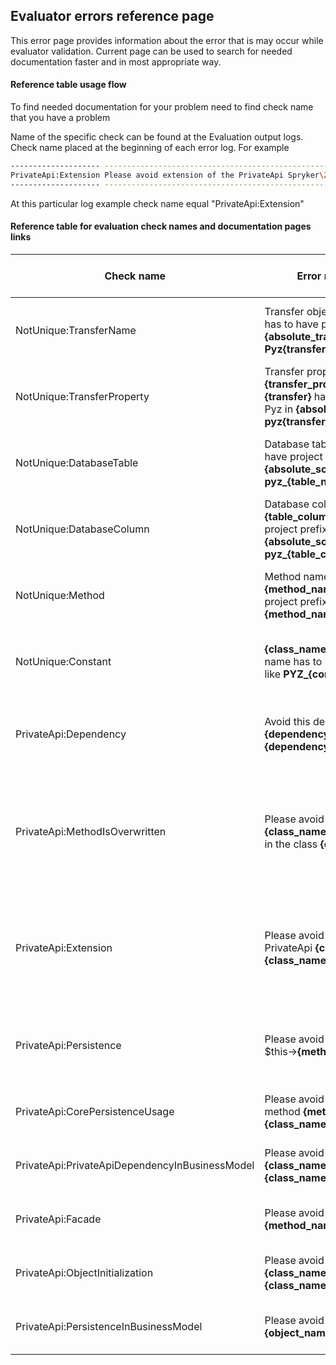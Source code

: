 ## Evaluator errors reference page

This error page provides information about the error that is may occur while evaluator validation.
Current page can be used to search for needed documentation faster and in most appropriate way. 

#### Reference table usage flow

To find needed documentation for your problem need to find check name that you have a problem

Name of the specific check can be found at the Evaluation output logs. Check name placed at the beginning of each error log. 
For example
```bash
-------------------- ----------------------------------------------------------------------------------------------------
PrivateApi:Extension Please avoid extension of the PrivateApi Spryker\Zed\CustomerAccessGui\Communication\Form\CustomerAccessForm in Pyz\Zed\CustomerAccessGui\Communication\Form\CustomerAccessForm
-------------------- ----------------------------------------------------------------------------------------------------
```
At this particular log example check name equal "PrivateApi:Extension"

#### Reference table for evaluation check names and documentation pages links 
| Check name  | Error message template | Link to Documentation page |
| ----------- | ----------- | ----------- |
| NotUnique:TransferName | Transfer object name **{transfer_name}** has to have project prefix Pyz in **{absolute_transfer_path}**, like **Pyz{transfer_name}** |  {link - unique-entity-name-not-unique.md#Making transfer names unique}  |
| NotUnique:TransferProperty | Transfer property **{transfer_property_name}** for **{transfer}** has to have project prefix Pyz in **{absolute_transfer_path}**, like **pyz{transfer_property_name}** | {link - unique-entity-name-not-unique.md#Making transfer property names unique} |
| NotUnique:DatabaseTable | Database table **{table_name}** has to have project prefix Pyz in **{absolute_schema_path}**, like **pyz_{table_name}**| {link - unique-entity-name-not-unique.md#Making table names unique} |
| NotUnique:DatabaseColumn | Database column **{table_column_name}** has to have project prefix Pyz in **{absolute_schema_path}**, like **pyz_{table_column_name}** | {link - unique-entity-name-not-unique.md#Making database column names unique} |
| NotUnique:Method | Method name **{class}::{method_name}** should contains project prefix, like **{method_name_with_prefix}** | {link - unique-entity-name-not-unique.md#Making method names unique} |
| NotUnique:Constant | **{class_name}::{constant_name}** name has to have project namespace, like **PYZ_{constant_name}**.| {link - unique-entity-name-not-unique.md#Making constant names unique} |
| PrivateApi:Dependency | Avoid this dependency: **{dependency_provider_class_name}::{dependency_name_constant}** | {link - private-api-class-extended-or-used.md#Private API class was extended or used} |
| PrivateApi:MethodIsOverwritten | Please avoid usage of core method **{class_namespace}::{method_name}** in the class **{class_namespace}** | {link - method-of-extended-class-overridden-on-project-level.md#Method of an extended class is overridden on the project level} |
| PrivateApi:Extension | Please avoid extension of the PrivateApi **{class_name}** in **{class_name}** | {link - method-of-extended-class-overridden-on-project-level.md#Method of an extended class is overridden on the project level} |
| PrivateApi:Persistence | Please avoid Spryker dependency: $this->**{method_name}**(...) | {link - core-method-used-on-project-level.md#A core method is used on the project level} |
| PrivateApi:CorePersistenceUsage | Please avoid usage of PrivateApi method **{method_name}** in **{class_namespace}** | {link - private-api-class-extended-or-used.md} |
| PrivateApi:PrivateApiDependencyInBusinessModel | Please avoid Spryker dependency: **{class_namespace}** in **{class_namespace}** | {link - private-api-class-extended-or-used.md} |
| PrivateApi:Facade | Please avoid Spryker dependency: **{method_name}** | {link - private-api-class-extended-or-used.md} |
| PrivateApi:ObjectInitialization | Please avoid Spryker dependency: **{class_namespace}** in **{class_namespace}** | {link - private-api-class-extended-or-used.md} |
| PrivateApi:PersistenceInBusinessModel | Please avoid Spryker dependency: **{object_name}**->**{method_name}(...)** | {link - private-api-class-extended-or-used.md} |
